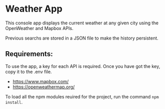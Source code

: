 # Weather App

This console app displays the current weather at any given city using the OpenWeather and Mapbox APIs.

Previous searchs are stored in a JSON file to make the history persistent.

## Requirements:

To use the app, a key for each API is required. Once you have got the key, copy it to the .env file.

- https://www.mapbox.com/
- https://openweathermap.org/

To load all the npm modules reuired for the project, run the command `npm install`.